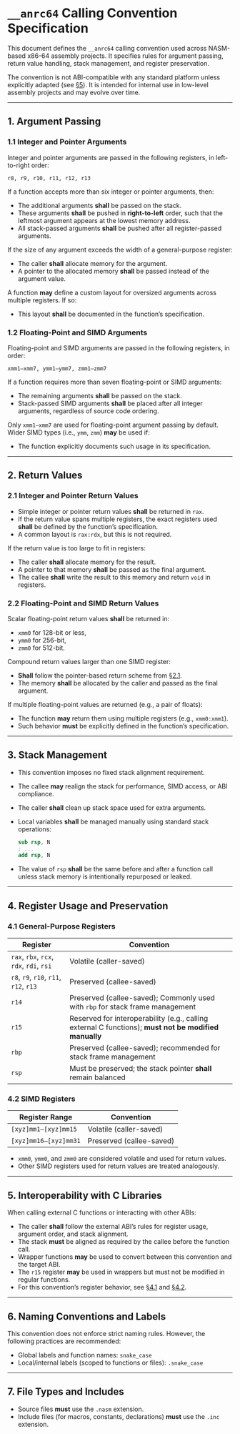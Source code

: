 # `__anrc64` Calling Convention Specification

This document defines the `__anrc64` calling convention used across NASM-based x86-64 assembly projects. It specifies rules for argument passing, return value handling, stack management, and register preservation.

The convention is not ABI-compatible with any standard platform unless explicitly adapted (see [§5](#5-interoperability-with-c-libraries)). It is intended for internal use in low-level assembly projects and may evolve over time.

---

## 1. Argument Passing

### 1.1 Integer and Pointer Arguments

Integer and pointer arguments are passed in the following registers, in left-to-right order:

```
r8, r9, r10, r11, r12, r13
```

If a function accepts more than six integer or pointer arguments, then:

* The additional arguments **shall** be passed on the stack.
* These arguments **shall** be pushed in **right-to-left** order, such that the leftmost argument appears at the lowest memory address.
* All stack-passed arguments **shall** be pushed after all register-passed arguments.

If the size of any argument exceeds the width of a general-purpose register:

* The caller **shall** allocate memory for the argument.
* A pointer to the allocated memory **shall** be passed instead of the argument value.

A function **may** define a custom layout for oversized arguments across multiple registers. If so:

* This layout **shall** be documented in the function’s specification.

### 1.2 Floating-Point and SIMD Arguments

Floating-point and SIMD arguments are passed in the following registers, in order:

```
xmm1–xmm7, ymm1–ymm7, zmm1–zmm7
```

If a function requires more than seven floating-point or SIMD arguments:

* The remaining arguments **shall** be passed on the stack.
* Stack-passed SIMD arguments **shall** be placed after all integer arguments, regardless of source code ordering.

Only `xmm1–xmm7` are used for floating-point argument passing by default. Wider SIMD types (i.e., `ymm`, `zmm`) **may** be used if:

* The function explicitly documents such usage in its specification.

---

## 2. Return Values

### 2.1 Integer and Pointer Return Values

* Simple integer or pointer return values **shall** be returned in `rax`.
* If the return value spans multiple registers, the exact registers used **shall** be defined by the function’s specification.
* A common layout is `rax:rdx`, but this is not required.

If the return value is too large to fit in registers:

* The caller **shall** allocate memory for the result.
* A pointer to that memory **shall** be passed as the final argument.
* The callee **shall** write the result to this memory and return `void` in registers.

### 2.2 Floating-Point and SIMD Return Values

Scalar floating-point return values **shall** be returned in:

* `xmm0` for 128-bit or less,
* `ymm0` for 256-bit,
* `zmm0` for 512-bit.

Compound return values larger than one SIMD register:

* **Shall** follow the pointer-based return scheme from [§2.1](#21-integer-and-pointer-return-values).
* The memory **shall** be allocated by the caller and passed as the final argument.

If multiple floating-point values are returned (e.g., a pair of floats):

* The function **may** return them using multiple registers (e.g., `xmm0:xmm1`).
* Such behavior **must** be explicitly defined in the function’s specification.

---

## 3. Stack Management

* This convention imposes no fixed stack alignment requirement.

* The callee **may** realign the stack for performance, SIMD access, or ABI compliance.

* The caller **shall** clean up stack space used for extra arguments.

* Local variables **shall** be managed manually using standard stack operations:

  ```nasm
  sub rsp, N
  ; ...
  add rsp, N
  ```

* The value of `rsp` **shall** be the same before and after a function call unless stack memory is intentionally repurposed or leaked.

---

## 4. Register Usage and Preservation

### 4.1 General-Purpose Registers

| Register                                 | Convention                                                                                            |
| ---------------------------------------- | ----------------------------------------------------------------------------------------------------- |
| `rax`, `rbx`, `rcx`, `rdx`, `rdi`, `rsi` | Volatile (caller-saved)                                                                               |
| `r8`, `r9`, `r10`, `r11`, `r12`, `r13`   | Preserved (callee-saved)                                                                              |
| `r14`                                    | Preserved (callee-saved); Commonly used with `rbp` for stack frame management                         |
| `r15`                                    | Reserved for interoperability (e.g., calling external C functions); **must not be modified manually** |
| `rbp`                                    | Preserved (callee-saved); recommended for stack frame management                                      |
| `rsp`                                    | Must be preserved; the stack pointer **shall** remain balanced                                        |

### 4.2 SIMD Registers

| Register Range        | Convention               |
| --------------------- | ------------------------ |
| `[xyz]mm1–[xyz]mm15`  | Volatile (caller-saved)  |
| `[xyz]mm16–[xyz]mm31` | Preserved (callee-saved) |

* `xmm0`, `ymm0`, and `zmm0` are considered volatile and used for return values.
* Other SIMD registers used for return values are treated analogously.

---

## 5. Interoperability with C Libraries

When calling external C functions or interacting with other ABIs:

* The caller **shall** follow the external ABI’s rules for register usage, argument order, and stack alignment.
* The stack **must** be aligned as required by the callee before the function call.
* Wrapper functions **may** be used to convert between this convention and the target ABI.
* The `r15` register **may** be used in wrappers but must not be modified in regular functions.
* For this convention’s register behavior, see [§4.1](#41-general-purpose-registers) and [§4.2](#42-simd-registers).

---

## 6. Naming Conventions and Labels

This convention does not enforce strict naming rules. However, the following practices are recommended:

* Global labels and function names: `snake_case`
* Local/internal labels (scoped to functions or files): `.snake_case`

---

## 7. File Types and Includes

* Source files **must** use the `.nasm` extension.
* Include files (for macros, constants, declarations) **must** use the `.inc` extension.

